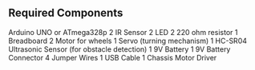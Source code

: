 
## Required Components
Arduino UNO or ATmega328p
2 IR Sensor
2 LED
2 220 ohm resistor
1 Breadboard
2 Motor for wheels
1 Servo (turning mechanism)
1 HC-SR04 Ultrasonic Sensor (for obstacle detection)
1 9V Battery
1 9V Battery Connector
4 Jumper Wires
1 USB Cable
1 Chassis
Motor Driver